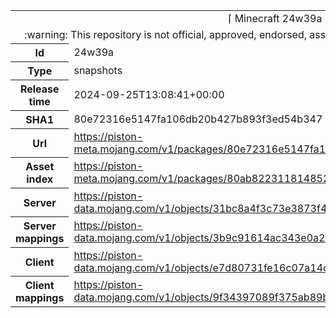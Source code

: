 <html><table>
<tr><td colspan="2" align="center"><img width="0" height="0"><br/>⌈ Minecraft 24w39a ⌋<br/><img width="0" height="0"></td></tr>
<tr><td colspan="2" align="center"><img width="0" height="0"><br/>
:warning: This repository is not official, approved, endorsed, associated or connected with Mojang :warning:
<br/><img width="0" height="0"></td></tr>
<tr><th>Id</th><td>24w39a</td></tr>
<tr><th>Type</th><td>snapshots</td></tr>
<tr><th>Release time</th><td>2024-09-25T13:08:41+00:00</td></tr>
<tr><th>SHA1</th><td>80e72316e5147fa106db20b427b893f3ed54b347</td></tr>
<tr><th>Url</th><td><a href="https://piston-meta.mojang.com/v1/packages/80e72316e5147fa106db20b427b893f3ed54b347/24w39a.json">https://piston-meta.mojang.com/v1/packages/80e72316e5147fa106db20b427b893f3ed54b347/24w39a.json</a></td></tr>
<tr><th>Asset index</th><td><a href="https://piston-meta.mojang.com/v1/packages/80ab8223118148523b970428790d747fa6b1d168/18.json">https://piston-meta.mojang.com/v1/packages/80ab8223118148523b970428790d747fa6b1d168/18.json</a></td></tr>
<tr><th>Server</th><td><a href="https://piston-data.mojang.com/v1/objects/31bc8a4f3c73e3873f4a0d42e7c65a7ae43cc44a/server.jar">https://piston-data.mojang.com/v1/objects/31bc8a4f3c73e3873f4a0d42e7c65a7ae43cc44a/server.jar</a></td></tr>
<tr><th>Server mappings</th><td><a href="https://piston-data.mojang.com/v1/objects/3b9c91614ac343e0a244eaefb87f10733965cd4f/server.txt">https://piston-data.mojang.com/v1/objects/3b9c91614ac343e0a244eaefb87f10733965cd4f/server.txt</a></td></tr>
<tr><th>Client</th><td><a href="https://piston-data.mojang.com/v1/objects/e7d80731fe16c07a14cb324229f9316746c01812/client.jar">https://piston-data.mojang.com/v1/objects/e7d80731fe16c07a14cb324229f9316746c01812/client.jar</a></td></tr>
<tr><th>Client mappings</th><td><a href="https://piston-data.mojang.com/v1/objects/9f34397089f375ab89b39d9205c460e362e23a37/client.txt">https://piston-data.mojang.com/v1/objects/9f34397089f375ab89b39d9205c460e362e23a37/client.txt</a></td></tr>
</table></html>